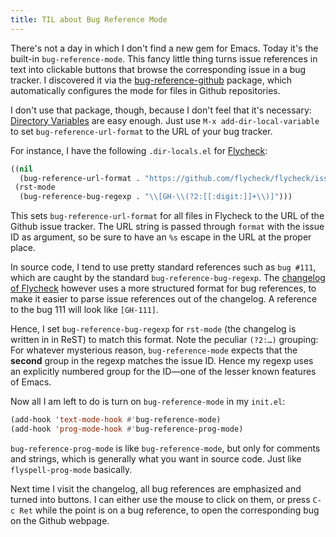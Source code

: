 ```yaml
---
title: TIL about Bug Reference Mode
---
```


There's not a day in which I don't find a new gem for Emacs.  Today it's the
built-in `bug-reference-mode`.  This fancy little thing turns issue references
in text into clickable buttons that browse the corresponding issue in a bug
tracker.  I discovered it via the [bug-reference-github][] package, which
automatically configures the mode for files in Github repositories.

<!--more-->

I don't use that package, though, because I don't feel that it's necessary:
[Directory Variables][] are easy enough.  Just use `M-x add-dir-local-variable`
to set `bug-reference-url-format` to the URL of your bug tracker.

For instance, I have the following `.dir-locals.el` for [Flycheck][]:

```cl
((nil
  (bug-reference-url-format . "https://github.com/flycheck/flycheck/issues/%s"))
 (rst-mode
  (bug-reference-bug-regexp . "\\[GH-\\(?2:[[:digit:]]+\\)]")))
```

This sets `bug-reference-url-format` for all files in Flycheck to the URL of the
Github issue tracker.  The URL string is passed through `format` with the issue
ID as argument, so be sure to have an `%s` escape in the URL at the proper
place.

In source code, I tend to use pretty standard references such as `bug #111`,
which are caught by the standard `bug-reference-bug-regexp`. The
[changelog of Flycheck][changelog] however uses a more structured format for bug
references, to make it easier to parse issue references out of the changelog.  A
reference to the bug 111 will look like `[GH-111]`.

Hence, I set `bug-reference-bug-regexp` for `rst-mode` (the changelog is
written in in ReST) to match this format.  Note the peculiar `(?2:…)` grouping:
For whatever mysterious reason, `bug-reference-mode` expects that the **second**
group in the regexp matches the issue ID.  Hence my regexp uses an explicitly
numbered group for the ID—one of the lesser known features of Emacs.

Now all I am left to do is turn on `bug-reference-mode` in my `init.el`:

```cl
(add-hook 'text-mode-hook #'bug-reference-mode)
(add-hook 'prog-mode-hook #'bug-reference-prog-mode)
```

`bug-reference-prog-mode` is like `bug-reference-mode`, but only for comments
and strings, which is generally what you want in source code.  Just like
`flyspell-prog-mode` basically.

Next time I visit the changelog, all bug references are emphasized and turned
into buttons.  I can either use the mouse to click on them, or press `C-c Ret`
while the point is on a bug reference, to open the corresponding bug on the
Github webpage.

[bug-reference-github]: https://github.com/arnested/bug-reference-github
[Directory Variables]: http://www.gnu.org/software/emacs/manual/html_node/emacs/Directory-Variables.html#Directory-Variables
[Flycheck]: https://github.com/flycheck/flycheck
[changelog]: https://github.com/flycheck/flycheck/blob/master/CHANGES.rst
